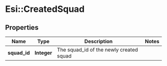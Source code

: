 # Esi::CreatedSquad

## Properties
Name | Type | Description | Notes
------------ | ------------- | ------------- | -------------
**squad_id** | **Integer** | The squad_id of the newly created squad | 


